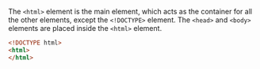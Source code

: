 The `<html>` element is the main element, which acts as the container for all the other elements, except the `<!DOCTYPE>` element. The `<head>` and `<body>` elements are placed inside the `<html>` element.

```html
<!DOCTYPE html>
<html>
</html>
```